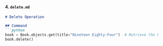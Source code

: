 #### 4. `delete.md`

```markdown
# Delete Operation

## Command
```python
book = Book.objects.get(title="Nineteen Eighty-Four")  # Retrieve the book first
book.delete()
